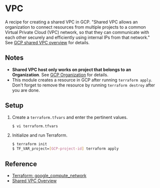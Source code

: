 # VPC

A recipe for creating a shared VPC in GCP. "Shared VPC allows an organization to connect resources from multiple projects to a common Virtual Private Cloud (VPC) network, so that they can communicate with each other securely and efficiently using internal IPs from that network." See [GCP shared VPC overview](https://cloud.google.com/vpc/docs/shared-vpc) for details.

## Notes

* **Shared VPC host only works on project that belongs to an Organization**. See [GCP Organization](https://cloud.google.com/resource-manager/docs/cloud-platform-resource-hierarchy) for details.
* This module creates a resource in GCP after running `terraform apply`. Don't forget to remove the resource by running `terraform destroy` after you are done.

## Setup
   
1. Create a `terraform.tfvars` and enter the pertinent values.

   ```bash
   $ vi terraform.tfvars
   ```   
   
1. Initialize and run Terraform.

   ```bash
   $ terraform init
   $ TF_VAR_project=[GCP-project-id] terraform apply
   ```

## Reference

* [Terraform: google_compute_network](https://www.terraform.io/docs/providers/google/r/compute_network.html)
* [Shared VPC Overview](https://cloud.google.com/vpc/docs/shared-vpc)
